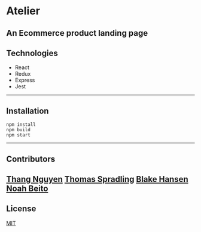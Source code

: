 # Atelier
An Ecommerce product landing page
---
## Technologies
* React
* Redux
* Express
* Jest
---
## Installation
```
npm install
npm build
npm start
```
---
## Contributors
[Thang Nguyen](https://github.com/thang14nguyen)
[Thomas Spradling](https://github.com/ThomasSpradling)
[Blake Hansen](https://github.com/blake-Hansen)
[Noah Beito](https://www.linkedin.com/in/noah-beito/)
---
## License
[MIT](https://github.com/git/git-scm.com/blob/main/MIT-LICENSE.txt)